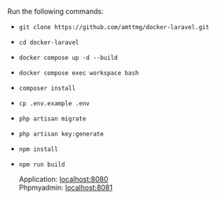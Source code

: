 Run the following commands:

- `git clone https://github.com/amttmg/docker-laravel.git`
- `cd docker-laravel`
- `docker compose up -d --build`
- `docker compose exec workspace bash`
- `composer install`
- `cp .env.example .env`
- `php artisan migrate`
- `php artisan key:generate`
- `npm install`
- `npm run build`

  Application: <a href="http://localhost:8080" target="_blank">localhost:8080</a> <br>
  Phpmyadmin: <a href="http://localhost:8081" target="_blank">localhost:8081</a>
